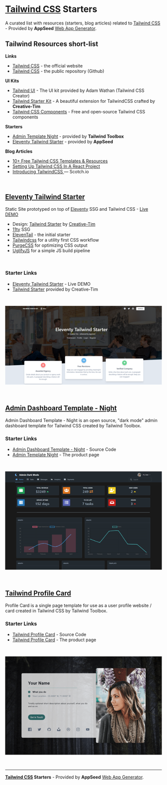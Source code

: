 # [Tailwind CSS](https://tailwindcss.com/) Starters

A curated list with resources (starters, blog articles) related to [Tailwind CSS](https://tailwindcss.com/) - Provided by **AppSeed** [Web App Generator](https://appseed.us/app-generator).

## Tailwind Resources short-list

**Links**

- [Tailwind CSS](https://tailwindcss.com/) - the official website
- [Tailwind CSS](https://github.com/tailwindcss/tailwindcss) - the public repository (Github)

**UI Kits**

- [Tailwind UI](https://tailwindui.com/) - The UI kit provided by Adam Wathan (Tailwind CSS Creator)
- [Tailwind Starter Kit](https://www.creative-tim.com/learning-lab/tailwind-starter-kit/#/presentation) - A beautiful extension for TailwindCSS crafted by **Creative-Tim**
- [Tailwind CSS Components](https://github.com/app-generator/tailwind-css-components/) - Free and open-source Tailwind CSS components

**Starters**

- [Admin Template Night](https://www.tailwindtoolbox.com/templates/admin-template-night) - provided by **Tailwind Toolbox**
- [Eleventy Tailwind Starter](https://eleventy-tailwind-starter.appseed.us/) - provided by **AppSeed**

**Blog Articles**

- [10+ Free Tailwind CSS Templates & Resources](https://www.creative-tim.com/blog/web-development/free-tailwind-css-templates-resources/)
- [Setting Up Tailwind CSS In A React Project](https://www.smashingmagazine.com/2020/02/tailwindcss-react-project/)
- [Introducing TailwindCSS ](https://scotch.io/@paschaldev/introducing-tailwindcss) ― Scotch.io

<br />

## [Eleventy Tailwind Starter](https://eleventy-tailwind-starter.appseed.us/)

Static Site prototyped on top of [Eleventy](https://www.11ty.io/) SSG and Tailwind CSS - [Live DEMO](https://eleventy-tailwind-starter.appseed.us)

- Design: [Tailwind Starter](https://www.creative-tim.com/learning-lab/tailwind-starter-kit/) by [Creative-Tim](https://www.creative-tim.com)
- [11ty](https://www.11ty.io/) SSG
- [ElevenTail](https://github.com/philhawksworth/eleventail) - the initial starter
- [Tailwindcss](https://tailwindcss.com) for a utility first CSS workflow
- [PurgeCSS](https://www.purgecss.com/) for optimizing CSS output
- [UglifyJS](https://www.npmjs.com/package/uglify-js) for a simple JS build pipeline

<br />

### Starter Links

- [Eleventy Tailwind Starter](https://eleventy-tailwind-starter.appseed.us) - Live DEMO
- [Tailwind Starter](https://www.creative-tim.com/learning-lab/tailwind-starter-kit/) provided by Creative-Tim

<br />

![Eleventy Tailwind Starter- Open-Source Static Site Starter.](https://raw.githubusercontent.com/app-generator/static/master/products/eleventy-tailwind-starter-screen.png)

<br />

## [Admin Dashboard Template - Night](https://github.com/tailwindtoolbox/Admin-Template-Night)

Admin Dashboard Template - Night is an open source, "dark mode" admin dashboard template for Tailwind CSS created by Tailwind Toolbox.

### Starter Links

- [Admin Dashboard Template - Night](https://github.com/tailwindtoolbox/Admin-Template-Night) - Source Code
- [Admin Template Night](https://www.tailwindtoolbox.com/templates/admin-template-night) - The product page

<br />

![Admin Dashboard Template - Free Tailwind Starter.](https://raw.githubusercontent.com/app-generator/static/master/tailwind-css/tailwindtoolbox-admin-template-night.png)

<br />

## [Tailwind Profile Card](https://www.tailwindtoolbox.com/templates/profile-card)

Profile Card is a single page template for use as a user profile website / card created in Tailwind CSS by Tailwind Toolbox.

### Starter Links

- [Tailwind Profile Card](https://github.com/tailwindtoolbox/Profile-Card) - Source Code
- [Tailwind Profile Card](https://www.tailwindtoolbox.com/templates/profile-card) - The product page

<br />

![Tailwind Profile Card - Free Tailwind Starter.](https://raw.githubusercontent.com/app-generator/static/master/tailwind-css/tailwindtoolbox-profile-card.png)

<br />

---
**[Tailwind CSS](https://tailwindcss.com/) Starters** - Provided by **AppSeed** [Web App Generator](https://appseed.us/app-generator).
